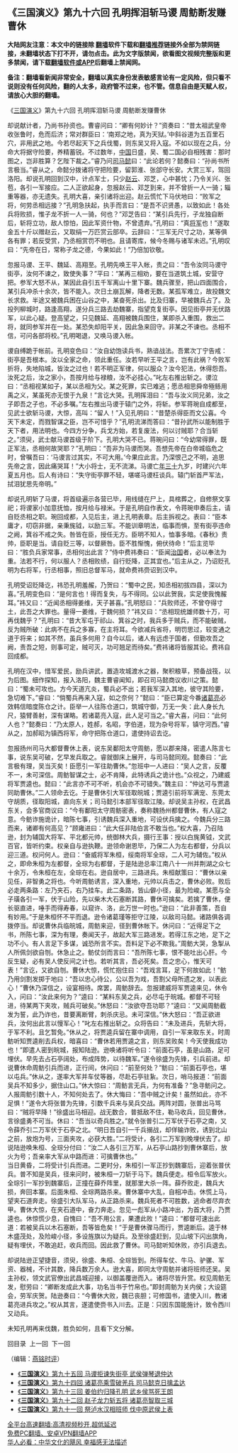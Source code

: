  <!-- 面包屑导航 --> <h2>《三国演义》第九十六回 孔明挥泪斩马谡 周鲂断发赚曹休</h2> <p class="notice"><b>大陆网友注意：本文中的链接除 <a href="https://github.com/bannedbook/fanqiang" >翻墙</a>软件下载和<a href="https://github.com/killgcd/justmysocks/blob/master/README.md">翻墙推荐</a>链接外全部为禁网链接，未翻墙状态下打不开，请勿点击。此为文字版禁闻，欲看图文视频完整版和更多禁闻，请下载<a href="https://github.com/bannedbook/fanqiang">翻墙软件或APP</a>后翻墙上禁闻网。</p><p>备注：翻墙看新闻非常安全，翻墙以真实身份发表敏感言论有一定风险，但只看不说则没有任何风险，翻的人太多，政府管不过来，也不管。信息自由是天赋人权，请放心大胆的翻墙。</b></p>  <div class="entry"> <p><p></p> <p>&#12298;<a href="https://www.bannedbook.org/bnews/tag/%e4%b8%89%e5%9b%bd%e6%bc%94%e4%b9%89/" class="st_tag internal_tag" rel="tag" title="标签 三国演义 下的日志">三国演义</a>&#12299;第九十六回 孔明挥泪斩马谡 周鲂断发赚曹休</p> <p>   却说献计者&#65292;乃尚书孙资也&#12290;曹睿问曰&#65306;&#8220;卿有何妙计&#65311;&#8221;资奏曰&#65306;&#8220;昔太祖武皇帝收张鲁时&#65292;危而后济&#65307;常对群臣曰&#65306;&#8216;南郑之地&#65292;真为天狱&#12290;&#8217;中斜谷道为五百里石穴&#65292;非用武之地&#12290;今若尽起天下之兵伐蜀&#65292;则东吴又将入寇&#12290;不如以现在之兵&#65292;分命大将据守险要&#65292;养精蓄锐&#12290;不过数年&#65292;<span class='wp_keywordlink_affiliate'><a href="https://www.bannedbook.org/" title="中国" target="_blank">中国</a></span>日盛&#65292;吴&#12289;蜀二国必自相残害&#65306;那时图之&#65292;岂非胜算&#65311;乞陛下裁之&#12290;&#8221;睿乃问<a href="https://www.bannedbook.org/bnews/tag/%E5%8F%B8%E9%A9%AC%E6%87%BF/" class="st_tag internal_tag" rel="tag" title="标签 司马懿 下的日志">司马懿</a>曰&#65306;&#8220;此论若何&#65311;懿奏曰&#65306;&#8220;孙尚书所言极当&#12290;&#8221;睿从之&#65292;命懿分拨诸将守把险要&#65292;留郭淮&#12289;张郃守长安&#12290;大赏三军&#65292;驾回洛阳&#12290;却说孔明回到汉中&#65292;计点军士&#65292;只少<a href="https://www.bannedbook.org/bnews/tag/%e8%b5%b5%e4%ba%91/" class="st_tag internal_tag" rel="tag" title="标签 赵云 下的日志">赵云</a>&#12289;邓芝&#65292;心中甚忧&#65307;乃令关兴&#12289;张苞&#65292;各引一军接应&#12290;二人正欲起身&#65292;忽报赵云&#12289;邓芝到来&#65292;并不曾折一人一骑&#65307;辎重等器&#65292;亦无遗失&#12290;孔明大喜&#65292;亲引诸将出迎&#12290;赵云慌忙下马伏地曰&#65306;&#8220;败军之将&#65292;何劳丞相远接&#65311;&#8221;孔明急扶起&#65292;执手而言曰&#65306;&#8220;是吾不识贤愚&#65292;以致如此&#65281;各处兵将败损&#65292;惟子龙不折一人一骑&#65292;何也&#65311;&#8221;邓芝告曰&#65306;&#8220;某引兵先行&#65292;子龙独自断后&#65292;斩将立功&#65292;敌人惊怕&#65292;因此军资什物&#65292;不曾遗弃&#12290;&#8221;孔明曰&#65306;&#8220;真<a href="https://www.bannedbook.org/bnews/tag/%e5%b0%86%e5%86%9b/" class="st_tag internal_tag" rel="tag" title="标签 将军 下的日志">将军</a>也&#65281;&#8221;遂取金五十斤以赠赵云&#65292;又取绢一万匹赏云部卒&#12290;云辞曰&#65306;&#8220;三军无尺寸之功&#65292;某等俱各有罪&#65307;若反受赏&#65292;乃丞相赏罚不明也&#12290;且请寄库&#65292;候今冬赐与诸军未迟&#12290;&#8221;孔明叹曰&#65306;&#8220;先帝在日&#65292;常称子龙之德&#65292;今果如此&#65281;&#8221;乃倍加钦敬&#12290;</p>  <p>忽报马谡&#12289;王平&#12289;魏延&#12289;高翔至&#12290;孔明先唤王平入帐&#65292;责之曰&#65306;&#8220;吾令汝同马谡守街亭&#65292;汝何不谏之&#65292;致使失事&#65311;&#8221;平曰&#65306;&#8220;某再三相劝&#65292;要在当道筑土城&#65292;安营守把&#12290;参军大怒不从&#65292;某因此自引五千军离山十里下寨&#12290;魏兵骤至&#65292;把山四面围合&#65292;某引兵冲杀十余次&#65292;皆不能入&#12290;次日土崩瓦解&#65292;降者无数&#12290;某孤军难立&#65292;故投魏文长求救&#12290;半途又被魏兵困在山谷之中&#65292;某奋死杀出&#12290;比及归寨&#65292;早被魏兵占了&#12290;及投列柳城时&#65292;路逢高翔&#65292;遂分兵三路去劫魏寨&#65292;指望克复街亭&#12290;因见街亭并无伏路军&#65292;以此心疑&#12290;登高望之&#65292;只见魏延&#12289;高翔被魏兵围住&#65292;某即杀入重围&#65292;救出二将&#65292;就同参军并在一处&#12290;某恐失却阳平关&#65292;因此急来回守&#12290;非某之不谏也&#12290;丞相不信&#65292;可问各部将校&#12290;&#8221;孔明喝退&#65292;又唤马谡入帐&#12290;</p> <p>   谡自缚跪于帐前&#12290;孔明变色曰&#65306;&#8220;汝自幼饱读兵书&#65292;熟谙战法&#12290;吾累次丁宁告戒&#65306;街亭是吾根本&#12290;汝以全家之命&#65292;领此重任&#12290;汝若早听王平之言&#65292;岂有此祸&#65311;今败军折将&#65292;失地陷城&#65292;皆汝之过也&#65281;若不明正军律&#65292;何以服众&#65311;汝今犯法&#65292;休得怨吾&#12290;汝死之后&#65292;汝之家小&#65292;吾按月给与禄粮&#65292;汝不必挂心&#12290;&#8221;叱左右推出斩之&#12290;谡泣曰&#65306;&#8220;丞相视某如子&#65292;某以丞相为父&#12290;某之死罪&#65292;实已难逃&#65307;愿丞相思舜帝殛鲧用禹之义&#65292;某虽死亦无恨于九泉&#65281;&#8221;言讫大哭&#12290;孔明挥泪曰&#65306;&#8220;吾与汝义同兄弟&#65292;汝之子即吾之子也&#65292;不必多嘱&#12290;&#8221;左右推出马谡于辕门之外&#65292;将斩&#12290;参军蒋琬自成都至&#65292;见武士欲斩马谡&#65292;大惊&#65292;高叫&#65306;&#8220;留人&#65281;&#8221;入见孔明曰&#65306;&#8220;昔楚杀得臣而文公喜&#12290;今天下未定&#65292;而戮智谋之臣&#65292;岂不可惜乎&#65311;&#8221;孔明流涕而答曰&#65306;&#8220;昔孙武所以能制胜于天下者&#65292;用法明也&#12290;今四方分争&#65292;兵戈方始&#65292;若复废法&#65292;何以讨贼耶&#65311;合当斩之&#12290;&#8221;须臾&#65292;武士献马谡首级于阶下&#12290;孔明大哭不已&#12290;蒋琬问曰&#65306;&#8220;今幼常得罪&#65292;既正军法&#65292;丞相何故哭耶&#65311;&#8221;孔明曰&#65306;&#8220;吾非为马谡而哭&#12290;吾想先帝在白帝城临危之时&#65292;曾嘱吾曰&#65306;&#8216;马谡言过其实&#65292;不可大用&#12290;&#8217;今果应此言&#12290;乃深恨己之不明&#65292;追思先帝之言&#65292;因此痛哭耳&#65281;&#8221;大小将士&#65292;无不流涕&#12290;马谡亡<a href="https://www.bannedbook.org/bnews/tag/%E5%B9%B4%E4%B8%89%E5%8D%81/" class="st_tag internal_tag" rel="tag" title="标签 年三十 下的日志">年三十</a>九岁&#65292;时建兴六年夏五月也&#12290;后人有诗曰&#65306;&#8220;失守街亭罪不轻&#65292;堪嗟马谡枉谈兵&#12290;辕门斩首严军法&#65292;拭泪犹思先帝明&#12290;&#8221;</p> <p>却说孔明斩了马谡&#65292;将首级遍示各营已毕&#65292;用线缝在尸上&#65292;具棺葬之&#65292;自修祭文享祀&#65307;将谡家小加意抚恤&#65292;按月给与禄米&#12290;于是孔明自作表文&#65292;令蒋琬申奏后主&#65292;请自贬丞相之职&#12290;琬回成都&#65292;入见后主&#65292;进上孔明表章&#12290;后主拆视之&#12290;表曰&#65306;&#8220;臣本庸才&#65292;叨窃非据&#65292;亲秉旄钺&#65292;以励三军&#12290;不能训章明法&#65292;临事而惧&#65292;至有街亭违命之阙&#65292;箕谷不戒之失&#12290;咎皆在臣&#65292;授任无方&#12290;臣明不知人&#65292;恤事多暗&#12290;&#12298;春秋&#12299;责帅&#65292;臣职是当&#12290;请自贬三等&#65292;以督厥咎&#12290;臣不胜惭愧&#65292;俯伏待命&#65281;&#8221;后主览毕曰&#65306;&#8220;胜负兵家常事&#65292;丞相何出此言&#65311;&#8221;侍中费祎奏曰&#65306;&#8220;臣闻<span class='wp_keywordlink'><a href="https://www.bannedbook.org/forum24/topic8925.html" title="《治国大道》" target="_blank">治国</a></span>者&#65292;必以奉法为重&#12290;法若不行&#65292;何以服人&#65311;丞相败绩&#65292;自行贬降&#65292;正其宜也&#12290;&#8221;后主从之&#65292;乃诏贬孔明为右将军&#65292;行丞相事&#65292;照旧总督军马&#65292;就命费祎赍诏到汉中&#12290;</p>  <p>   孔明受诏贬降讫&#65292;祎恐孔明羞赧&#65292;乃贺曰&#65306;&#8220;蜀中之民&#65292;知丞相初拔四县&#65292;深以为喜&#12290;&#8221;孔明变色曰&#65306;&#8220;是何言也&#65281;得而复失&#65292;与不得同&#12290;公以此贺我&#65292;实足使我愧赧耳&#12290;&#8221;祎又曰&#65306;&#8220;近闻丞相得姜维&#65292;天子甚喜&#12290;&#8221;孔明怒曰&#65306;&#8220;兵败师还&#65292;不曾夺得寸土&#65292;此吾之大罪也&#12290;量得一姜维&#65292;于魏何损&#65311;&#8221;祎又曰&#65306;&#8220;丞相现统雄师数十万&#65292;可再伐魏乎&#65311;&#8221;孔明曰&#65306;&#8220;昔大军屯于祁山&#12289;箕谷之时&#65292;我兵多于贼兵&#65292;而不能破贼&#65292;反为贼所破&#65306;此病不在兵之多寡&#65292;在主将耳&#12290;今欲减兵省将&#65292;明罚思过&#65292;较变通之道于将来&#65307;如其不然&#65292;虽兵多何用&#65311;自今以后&#65292;诸人有远虑于国者&#65292;但勤攻吾之阙&#65292;责吾之短&#65292;则事可定&#65292;贼可灭&#65292;功可翘足而待矣&#12290;&#8221;费祎诸将皆服其论&#12290;费祎自回成都&#12290;</p> <p>孔明在汉中&#65292;惜军爱民&#65292;励兵讲武&#65292;置造攻城渡水之器&#65292;聚积粮草&#65292;预备战筏&#65292;以为后图&#12290;细作探知&#65292;报入洛阳&#65292;魏主曹睿闻知&#65292;即召司马懿商议收川之策&#12290;懿曰&#65306;&#8220;蜀未可攻也&#12290;方今天道亢炎&#65292;蜀兵必不出&#65307;若我军深入其地&#65292;彼守其险要&#65292;急切难下&#12290;&#8221;睿曰&#65306;&#8220;倘蜀兵再来入寇&#65292;如之奈何&#65311;&#8221;懿曰&#65306;&#8220;臣已算定今番<a href="https://www.bannedbook.org/bnews/tag/%e8%af%b8%e8%91%9b%e4%ba%ae/" class="st_tag internal_tag" rel="tag" title="标签 诸葛亮 下的日志">诸葛亮</a>必效韩信暗度陈仓之计&#12290;臣举一人往陈仓道口&#65292;筑城守御&#65292;万无一失&#65306;此人身长九尺&#65292;猿臂善射&#65292;深有谋略&#12290;若诸葛亮入寇&#65292;此人足可当之&#12290;&#8221;睿大喜&#65292;问曰&#65306;&#8220;此何人也&#65311;&#8221;懿奏曰&#65306;&#8220;乃太原人&#65292;姓郝&#65292;名昭&#65292;字伯道&#65292;现为杂号将军&#65292;镇守河西&#12290;&#8221;睿从之&#65292;加郝昭为镇西将军&#65292;命守把陈仓道口&#65292;遣使持诏去讫&#12290;</p> <p>   忽报扬州司马大都督曹休上表&#65292;说东吴鄱阳太守周鲂&#65292;愿以郡来降&#65292;密遣人陈言七事&#65292;说东吴可破&#65292;乞早发兵取之&#12290;睿就御床上展开&#65292;与司马懿同观&#12290;懿奏曰&#65306;&#8220;此言极有理&#65292;吴当灭矣&#65281;臣愿引一军往助曹休&#12290;&#8221;忽班中一人进曰&#65306;&#8220;吴人之言&#65292;反覆不一&#65292;未可深信&#12290;周鲂智谋之士&#65292;必不肯降&#65292;此特诱兵之诡计也&#12290;&#8221;众视之&#65292;乃建威将军贾逵也&#12290;懿曰&#65306;&#8220;此言亦不可不听&#65292;机会亦不可错失&#12290;&#8221;魏主曰&#65306;&#8220;仲达可与贾逵同助曹休&#12290;&#8221;二人领命去讫&#12290;于是曹休引大军径取皖城&#65307;贾逵引前将军满宠&#12289;东莞太守胡质&#65292;径取阳城&#65292;直向东关&#65307;司马懿引本部军径取江陵&#12290;却说吴主孙权&#65292;在武昌东关&#65292;会多官商议曰&#65306;&#8220;今有鄱阳太守周鲂密表&#65292;奏称魏扬州都督曹休&#65292;有人寇之意&#12290;今鲂诈施诡计&#65292;暗陈七事&#65292;引诱魏兵深入重地&#65292;可设伏兵擒之&#12290;今魏兵分三路而来&#65292;诸卿有何高见&#65311;&#8221;顾雍进曰&#65306;&#8220;此大任非陆伯言不敢当也&#12290;&#8221;权大喜&#65292;乃召陆逊&#65292;封为辅国大将军&#12289;平北都元帅&#65292;统御林大兵&#65292;摄行王事&#65306;授以白旄黄钺&#65292;文武百官&#65292;皆听约束&#12290;权亲自与逊执鞭&#12290;逊领命谢恩毕&#65292;乃保二人为左右都督&#65292;分兵以迎三道&#12290;权问何人&#12290;逊曰&#65306;&#8220;奋威将军朱桓&#65292;绥南将军全琮&#65292;二人可为辅佐&#12290;&#8221;权从之&#65292;即命朱桓为左都督&#65292;全琮为右都督&#65292;于是陆逊总率江南八十一州并荆湖之众七十余万&#65292;令朱桓在左&#65292;全琮在右&#12290;逊自居中&#65292;三路进兵&#12290;朱桓献策曰&#65306;&#8220;曹休以亲见任&#65292;非智勇之将也&#12290;今听周鲂诱言&#65292;深入重地&#65292;元帅以兵击之&#65292;曹休必败&#12290;败后必走两条路&#65306;左乃夹石&#65292;右乃挂车&#12290;此二条路&#65292;皆山僻小径&#65292;最为险峻&#12290;某愿与全子璜各引一军&#65292;伏于山险&#65292;先以柴木大石塞断其路&#65292;曹休可擒矣&#12290;若擒了曹休&#65292;便长驱直进&#65292;唾手而得寿春&#65292;以窥许&#12289;洛&#65292;此万世一时也&#12290;&#8221;逊曰&#65306;&#8220;此非善策&#65292;吾自有妙用&#12290;&#8221;于是朱桓怀不平而退&#12290;逊令诸葛瑾等拒守江陵&#65292;以敌司马懿&#12290;诸路俱各调拨停当&#12290;却说曹休兵临皖城&#65292;周鲂来迎&#65292;径到曹休帐下&#12290;休问曰&#65306;&#8220;近得足下之书&#65292;所陈七事&#65292;深为有理&#65292;奏闻天子&#65292;故起大军三路进发&#12290;若得江东之地&#65292;足下之功不小&#12290;有人言足下多谋&#65292;诚恐所言不实&#12290;吾料足下必不欺我&#12290;&#8221;周鲂大哭&#65292;急掣从人所佩剑欲自刎&#12290;休急止之&#12290;鲂仗剑而言曰&#65306;&#8220;吾所陈七事&#65292;恨不能吐出心肝&#12290;今反生疑&#65292;必有吴人使反间之计也&#12290;若听其言&#65292;吾必死矣&#12290;吾之忠心&#65292;惟天可表&#65281;&#8221;言讫&#65292;又欲自刎&#12290;曹休大惊&#65292;慌忙抱住曰&#65306;&#8220;吾戏言耳&#65292;足下何故如此&#65281;&#8221;鲂乃用剑割发掷于地曰&#65306;&#8220;吾以忠心待公&#65292;公以吾为戏&#65292;吾割父母所遗之发&#65292;以表此心&#65281;&#8221;曹休乃深信之&#65292;设宴相待&#12290;席罢&#65292;周鲂辞去&#12290;忽报建威将军贾逵来见&#65292;休令入&#65292;问曰&#65306;&#8220;汝此来何为&#65311;&#8221;逵曰&#65306;&#8220;某料东吴之兵&#65292;必尽屯于皖城&#12290;都督不可轻进&#65292;待某两下夹攻&#65292;贼兵可破矣&#12290;&#8221;休怒曰&#65306;&#8220;汝欲夺吾功耶&#65311;&#8221;逵曰&#65306;&#8220;又闻周鲂截发为誓&#65292;此乃诈也&#65292;昔要离断臂&#65292;刺杀庆忌&#12290;未可深信&#12290;&#8221;休大怒曰&#65306;&#8220;吾正欲进兵&#65292;汝何出此言以慢军心&#65281;&#8221;叱左右推出斩之&#12290;众将告曰&#65306;&#8220;未及进兵&#65292;先斩大将&#65292;于军不利&#12290;且乞暂免&#12290;&#8221;休从之&#65292;将贾逵兵留在寨中调用&#65292;自引一军来取东关&#12290;时周鲂听知贾逵削去兵权&#65292;暗喜曰&#65306;&#8220;曹休若用贾逵之言&#65292;则东吴败矣&#65281;今天使我成功也&#65281;&#8221;即遣人密到皖城&#65292;报知陆逊&#12290;逊唤诸将听令曰&#65306;&#8220;前面石亭&#65292;虽是山路&#65292;足可埋伏&#12290;早先去占石亭阔处&#65292;布成阵势&#65292;以待魏军&#12290;&#8221;遂令徐盛为先锋&#65292;引兵前进&#12290;却说曹休命周鲂引兵而进&#65292;正行间&#65292;休问曰&#65306;&#8220;前至何处&#65311;&#8221;鲂曰&#65306;&#8220;前面石亭也&#65292;堪以屯兵&#12290;&#8221;休从之&#65292;遂率大军并车仗等器&#65292;尽赴石亭驻紥&#12290;次日&#65292;哨马报道&#65306;&#8220;前面吴兵不知多少&#65292;据住山口&#12290;&#8221;休大惊曰&#65306;&#8220;周鲂言无兵&#65292;为何有准备&#65311;&#8221;急寻鲂问之&#12290;人报周鲂引数十人&#65292;不知何处去了&#12290;休大悔曰&#65306;&#8220;吾中贼之计矣&#65281;虽然如此&#65292;亦不足惧&#65281;&#8221;遂令大将张普为先锋&#65292;引数千兵来与吴兵交战&#12290;两阵对圆&#65292;张普出马骂曰&#65306;&#8220;贼将早降&#65281;&#8221;徐盛出马相迎&#12290;战无数合&#65292;普抵敌不住&#65292;勒马收兵&#65292;回见曹休&#65292;言徐盛勇不可当&#12290;休曰&#65306;&#8220;吾当以奇兵胜之&#12290;&#8221;就令张普引二万军伏于石亭之南&#65292;又令薛乔引二万军伏于石亭之北&#12290;&#8220;明日吾自引一千兵搦战&#65292;却佯输诈败&#65292;诱到北山之前&#65292;放炮为号&#65292;三面夹攻&#65292;必获大胜&#12290;&#8221;二将受计&#65292;各引二万军到晚埋伏去了&#12290;却说陆逊唤朱桓&#12289;全琮分付曰&#65306;&#8220;汝二人各引三万军&#65292;从石亭山路抄到曹休寨后&#65292;放火为号&#65307;吾亲率大军从中路而进&#65306;可擒曹休也&#12290;&#8221;    <br />   当日黄昏&#65292;二将受计引兵而进&#12290;二更时分&#65292;朱桓引一军正抄到魏寨后&#65292;迎着张普伏兵&#12290;普不知是吴兵&#65292;径来问时&#65292;被朱桓一刀斩于马下&#12290;魏兵便走&#12290;桓令后军放火&#12290;全琮引一军抄到魏寨后&#65292;正撞在薛乔阵里&#65292;就那里大杀一阵&#12290;薛乔败走&#65292;魏兵大损&#65292;奔回本寨&#12290;后面朱桓&#12289;全琮两路杀来&#12290;曹休寨中大乱&#65292;自相冲击&#12290;休慌上马&#65292;望夹石道奔走&#12290;徐盛引大队军马&#65292;从正路杀来&#12290;魏兵死者不可胜数&#65292;逃命者尽弃衣甲&#12290;曹休大惊&#65292;在夹石道中&#65292;奋力奔走&#12290;忽见一彪军从小路冲出&#65292;为首大将&#65292;乃贾逵也&#12290;休惊慌少息&#65292;自愧曰&#65306;&#8220;吾不用公言&#65292;果遭此败&#65281;&#8221;逵曰&#65306;&#8220;都督可速出此道&#65306;若被吴兵以木石塞断&#65292;吾等皆危矣&#65281;&#8221;于是曹休骤马而行&#65292;贾逵断后&#12290;逵于林木盛茂处&#65292;及险峻小径&#65292;多设旌旗以为疑兵&#12290;及至徐盛赶到&#65292;见山坡下闪出旗角&#65292;疑有埋伏&#65292;不敢追赶&#65292;收兵而回&#12290;因此救了曹休&#12290;司马懿听知休败&#65292;亦引兵退去&#12290;</p>  <p>却说陆逊正望捷音&#65292;须臾&#65292;徐盛&#12289;朱桓&#12289;全琮皆到&#12290;所得车仗&#12289;牛马&#12289;驴骡&#12289;军资&#12289;器械&#65292;不计其数&#65292;降兵数万余人&#12290;逊大喜&#65292;即同太守周鲂并诸将班师还吴&#12290;吴主孙权&#65292;领文武官僚出武昌城迎接&#65292;以御盖覆逊而入&#12290;诸将尽皆升赏&#12290;权见周鲂无发&#65292;慰劳曰&#65306;&#8220;卿断发成此大事&#65292;功名当书于竹帛也&#12290;&#8221;即封周鲂为关内侯&#65307;大设筵会&#65292;劳军庆贺&#12290;陆逊奏曰&#65306;&#8220;今曹休大败&#65292;魏已丧胆&#65307;可修国书&#65292;遣使入川&#65292;教诸葛亮进兵攻之&#12290;&#8221;权从其言&#65292;遂遣使赍书入川去&#12290;正是&#65306;只因东国能施计&#65292;致令西川又动兵&#12290;</p> <p>未知孔明再来伐魏&#65292;胜负如何&#65292;且看下文分解&#12290;</p> <p>回目录&nbsp; 上一回&nbsp; 下一回</p>  <p>&#65288;编辑&#65306;<a href="https://www.bannedbook.org/bnews/tag/%e7%87%95%e9%93%ad%e6%97%b6%e8%af%84/" class="st_tag internal_tag" rel="tag" title="标签 燕铭时评 下的日志">燕铭时评</a>&#65289;</p> <div id="taboola-mid-1"></div>  <ul class='op-related-articles' title='相关阅读'> <li><a href='https://www.bannedbook.org/bnews/comments/20220630/1751951.html' target='_blank'>《<b>三国演义</b>》第九十五回 马谡拒谏失街亭 武侯弹琴退仲达</a></li> <li><a href='https://www.bannedbook.org/bnews/comments/20220628/1751009.html' target='_blank'>《<b>三国演义</b>》第九十四回 诸葛亮乘雪破羌兵 司马懿克日擒孟达</a></li> <li><a href='https://www.bannedbook.org/bnews/comments/20220627/1750534.html' target='_blank'>《<b>三国演义</b>》第九十三回 姜伯约归降孔明 武乡侯骂死王朗</a></li> <li><a href='https://www.bannedbook.org/bnews/comments/20220625/1749987.html' target='_blank'>《<b>三国演义</b>》第九十二回 赵子龙力斩五将 诸葛亮智取三城</a></li> <li><a href='https://www.bannedbook.org/bnews/comments/20220623/1749381.html' target='_blank'>《<b>三国演义</b>》第九十一回 祭泸水汉相班师 伐中原武侯上表</a></li> </ul> <p class="texttj"> <a href="https://github.com/bannedbook/fanqiang/wiki/V2ray%E6%9C%BA%E5%9C%BA" target="_blank">全平台高速翻墙:高清视频秒开,超低延迟</a><br/> <a href="https://github.com/bannedbook/fanqiang/wiki/%E7%A6%81%E9%97%BB%E7%BD%91%E5%AE%89%E5%8D%93%E7%BF%BB%E5%A2%99%E6%96%B0%E9%97%BBAPP" target="_blank">免费PC翻墙、安卓VPN翻墙APP</a><br/> <a href="https://www.bannedbook.org/bnews/comments/20220220/1694796.html" target="_blank">华人必看：中华文化的飓风 幸福感无法描述</a> </p><p> </p><a name='sharetosocial'></a>  <div style="margin-bottom:5px;padding-bottom:5px;clear:both"> <div id="archive-pix-1" class="banner-ads"> <!-- AuctionX Display platform tag START --> <div id="27602x728x90x621x_ADSLOT1" clicktrack="%%CLICK_URL_ESC%%"></div>  <!-- AuctionX Display platform tag END --> </div> <div id="archive-pix-2" class="banner-ads"> <!-- AuctionX Display platform tag START --> <div id="27556x300x250x621x_ADSLOT1" clicktrack="%%CLICK_URL_ESC%%" style="margin:0 auto;text-align:center"></div>  <!-- AuctionX Display platform tag END --> </div> </div>  <div id="archive-pix-1" class="banner-ads"> <!-- AuctionX Display platform tag START --> <div id="27603x728x90x621x_ADSLOT1" clicktrack="%%CLICK_URL_ESC%%"></div>  <!-- AuctionX Display platform tag END --> </div> </div><!--END ENTRY--> 